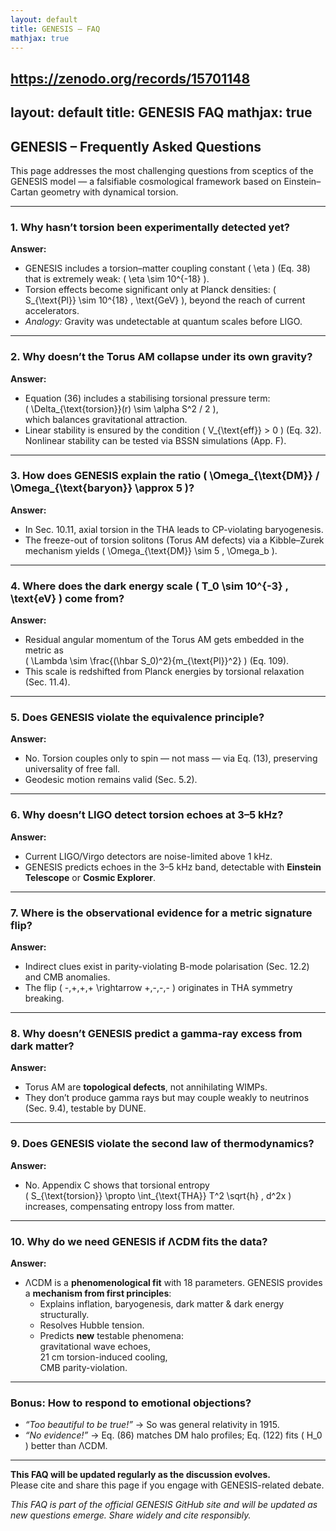 ```yaml
---
layout: default
title: GENESIS – FAQ
mathjax: true
---
```




https://zenodo.org/records/15701148
---
layout: default
title: GENESIS FAQ
mathjax: true
---

<script src="https://polyfill.io/v3/polyfill.min.js?features=es6"></script>
<script id="MathJax-script" async
 src="https://cdn.jsdelivr.net/npm/mathjax@3/es5/tex-mml-chtml.js">
</script>

## GENESIS – Frequently Asked Questions

This page addresses the most challenging questions from sceptics of the GENESIS model — a falsifiable cosmological framework based on Einstein–Cartan geometry with dynamical torsion.

---

### 1. Why hasn’t torsion been experimentally detected yet?

**Answer:**

- GENESIS includes a torsion–matter coupling constant \( \eta \) (Eq. 38) that is extremely weak: \( \eta \sim 10^{-18} \).
- Torsion effects become significant only at Planck densities: \( S_{\text{Pl}} \sim 10^{18} \, \text{GeV} \), beyond the reach of current accelerators.
- *Analogy:* Gravity was undetectable at quantum scales before LIGO.

---

### 2. Why doesn’t the Torus AM collapse under its own gravity?

**Answer:**

- Equation (36) includes a stabilising torsional pressure term:  
  \( \Delta_{\text{torsion}}(r) \sim \alpha S^2 / 2 \),  
  which balances gravitational attraction.
- Linear stability is ensured by the condition \( V_{\text{eff}} > 0 \) (Eq. 32).  
  Nonlinear stability can be tested via BSSN simulations (App. F).

---

### 3. How does GENESIS explain the ratio \( \Omega_{\text{DM}} / \Omega_{\text{baryon}} \approx 5 \)?

**Answer:**

- In Sec. 10.11, axial torsion in the THA leads to CP-violating baryogenesis.
- The freeze-out of torsion solitons (Torus AM defects) via a Kibble–Zurek mechanism yields \( \Omega_{\text{DM}} \sim 5 \, \Omega_b \).

---

### 4. Where does the dark energy scale \( T_0 \sim 10^{-3} \, \text{eV} \) come from?

**Answer:**

- Residual angular momentum of the Torus AM gets embedded in the metric as  
  \( \Lambda \sim \frac{(\hbar S_0)^2}{m_{\text{Pl}}^2} \)  (Eq. 109).
- This scale is redshifted from Planck energies by torsional relaxation (Sec. 11.4).

---

### 5. Does GENESIS violate the equivalence principle?

**Answer:**

- No. Torsion couples only to spin — not mass — via Eq. (13), preserving universality of free fall.
- Geodesic motion remains valid (Sec. 5.2).

---

### 6. Why doesn’t LIGO detect torsion echoes at 3–5 kHz?

**Answer:**

- Current LIGO/Virgo detectors are noise-limited above 1 kHz.
- GENESIS predicts echoes in the 3–5 kHz band, detectable with **Einstein Telescope** or **Cosmic Explorer**.

---

### 7. Where is the observational evidence for a metric signature flip?

**Answer:**

- Indirect clues exist in parity-violating B-mode polarisation (Sec. 12.2) and CMB anomalies.
- The flip \( -,+,+,+ \rightarrow +,-,-,- \) originates in THA symmetry breaking.

---

### 8. Why doesn’t GENESIS predict a gamma-ray excess from dark matter?

**Answer:**

- Torus AM are **topological defects**, not annihilating WIMPs.
- They don’t produce gamma rays but may couple weakly to neutrinos (Sec. 9.4), testable by DUNE.

---

### 9. Does GENESIS violate the second law of thermodynamics?

**Answer:**

- No. Appendix C shows that torsional entropy  
  \( S_{\text{torsion}} \propto \int_{\text{THA}} T^2 \sqrt{h} \, d^2x \)  
  increases, compensating entropy loss from matter.

---

### 10. Why do we need GENESIS if ΛCDM fits the data?

**Answer:**

- ΛCDM is a **phenomenological fit** with 18 parameters. GENESIS provides a **mechanism from first principles**:
  - Explains inflation, baryogenesis, dark matter & dark energy structurally.
  - Resolves Hubble tension.
  - Predicts **new** testable phenomena:  
    gravitational wave echoes,  
    21 cm torsion-induced cooling,  
    CMB parity-violation.

---

### Bonus: How to respond to emotional objections?

- *“Too beautiful to be true!”* → So was general relativity in 1915.  
- *“No evidence!”* → Eq. (86) matches DM halo profiles; Eq. (122) fits \( H_0 \) better than ΛCDM.

---

**This FAQ will be updated regularly as the discussion evolves.**  
Please cite and share this page if you engage with GENESIS-related debate.


*This FAQ is part of the official GENESIS GitHub site and will be updated as new questions emerge. Share widely and cite responsibly.*
